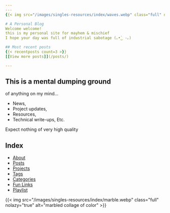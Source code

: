 ```yaml
---
---
{{< img src="/images/singles-resources/index/waves.webp" class="full" nolazy="true" alt="black and white waves" >}}

# A Personal Blog
Welcome welcome!  
this is my personal site for mayhem & mischief  
I hope your day was full of industrial sabotage (｡•̀‿ -｡)

## Most recent posts
{{< recentposts count=3 >}}
[[View more posts]](/posts/)

---
```


## This is a mental dumping ground
of anything on my mind...

- News,
- Project updates,
- Resources,
- Technical write-ups, Etc.

Expect nothing of very high quality

## Index
- [About](/about/)
- [Posts](/posts/)
- [Projects](/projects/)
- [Tags](/tags/)
- [Categories](/category/)
- [Fun Links](/fun-links/)
- [Playlist](/playlist/)

{{< img src="/images/singles-resources/index/marble.webp" class="full" nolazy="true" alt="marbled collage of color" >}}

